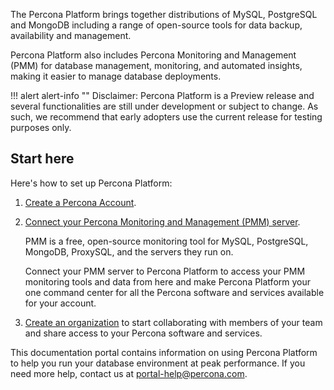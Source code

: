 The Percona Platform brings together distributions of MySQL, PostgreSQL and MongoDB including a range of open-source tools for data backup, availability and management.

Percona Platform also includes Percona Monitoring and Management (PMM) for database management, monitoring, and automated insights, making it easier to manage database deployments.

!!! alert alert-info ""
    Disclaimer: Percona Platform is a Preview release and several functionalities are still under development or subject to change. As such, we recommend that early adopters use the current release for testing purposes only.

 
## Start here

Here's how to set up Percona Platform:

1. [Create a Percona Account](percona-account-help.md).

2. [Connect your Percona Monitoring and Management (PMM) server](connect-pmm.md). 

    PMM is a free, open-source monitoring tool for MySQL, PostgreSQL, MongoDB, ProxySQL, and the servers they run on. 

    Connect your PMM server to Percona Platform to access your PMM monitoring tools and data from here and make Percona Platform your one command center for all the Percona software and services available for your account.

3. [Create an organization](create-manage-organizations.md) to start collaborating with members of your team and share access to your Percona software and services.

This documentation portal contains information on using Percona Platform to help you run your database environment at peak performance. If you need more help, contact us at <portal-help@percona.com>.

